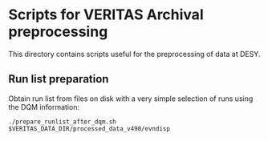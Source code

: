# Scripts for VERITAS Archival preprocessing

This directory contains scripts useful for the preprocessing of data at DESY.

## Run list preparation

Obtain run list from files on disk with a very simple selection of runs using the DQM information:
```
./prepare_runlist_after_dqm.sh $VERITAS_DATA_DIR/processed_data_v490/evndisp
```

